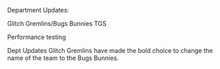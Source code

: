 Department Updates:

Glitch Gremlins/Bugs Bunnies
TGS

Performance testing

Dept Updates
Glitch Gremlins have made the bold choice to change the name of the team to the Bugs Bunnies. 